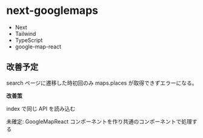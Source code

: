 # next-googlemaps

- Next
- Tailwind
- TypeScript
- google-map-react

## 改善予定

search ページに遷移した時初回のみ maps.places が取得できずエラーになる。

**改善策**

index で同じ API を読み込む

未確定: GoogleMapReact コンポーネントを作り共通のコンポーネントで処理する
